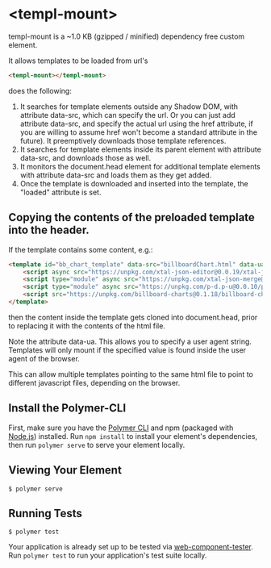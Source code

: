 # \<templ-mount\>

templ-mount is a ~1.0 KB (gzipped / minified) dependency free custom element. 

It allows templates to be loaded from url&#39;s

```html
<templ-mount></templ-mount>
```

does the following:

1)  It searches for template elements outside any Shadow DOM, with attribute data-src, which can specify the url.  Or you can just add attribute data-src, and specify the actual url using  the href attribute, if you are willing to assume href won't become a standard attribute in the future).  It preemptively downloads those template references.
2)  It searches for template elements inside its parent element with attribute data-src, and downloads those as well.
3)  It monitors the document.head element for additional template elements with attribute data-src and loads them as they get added.
4)  Once the template is downloaded and inserted into the template, the "loaded" attribute is set.


## Copying the contents of the preloaded template into the header.

If the template contains some content, e.g.:

```html
<template id="bb_chart_template" data-src="billboardChart.html" data-ua="Chrome">
    <script async src="https://unpkg.com/xtal-json-editor@0.0.19/xtal-json-editor.js"></script>
    <script type="module" async src="https://unpkg.com/xtal-json-merge@0.2.21/xtal-insert-json.js?module"></script>
    <script type="module" async src="https://unpkg.com/p-d.p-u@0.0.10/p-d.js?module"></script>
    <script src="https://unpkg.com/billboard-charts@0.1.18/billboard-charts.js"></script>
</template>
```

then the content inside the template gets cloned into document.head, prior to replacing it with the contents of the html file.

Note the attribute data-ua.  This allows you to specify a user agent string.  Templates will only mount if the specified value is found inside the user agent of the browser.

This can allow multiple templates pointing to the same html file to point to different javascript files, depending on the browser.


## Install the Polymer-CLI

First, make sure you have the [Polymer CLI](https://www.npmjs.com/package/polymer-cli) and npm (packaged with [Node.js](https://nodejs.org)) installed. Run `npm install` to install your element's dependencies, then run `polymer serve` to serve your element locally.

## Viewing Your Element

```
$ polymer serve
```

## Running Tests

```
$ polymer test
```

Your application is already set up to be tested via [web-component-tester](https://github.com/Polymer/web-component-tester). Run `polymer test` to run your application's test suite locally.
